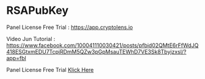 # RSAPubKey
Panel License Free Trial :
https://app.cryptolens.io

Video Jun Tutorial : https://www.facebook.com/100041110030421/posts/pfbid02QMtE6rFfWdJQ418ESGtxmEDU7TcpjRDmM5QZw3pGpMsauTEWhD7VE3Sk8Tbyjzxsl/?app=fbl


Panel License Free Trial <a href="https://f-droid.org/repo/com.termux_118.apk">Klick Here</a>
